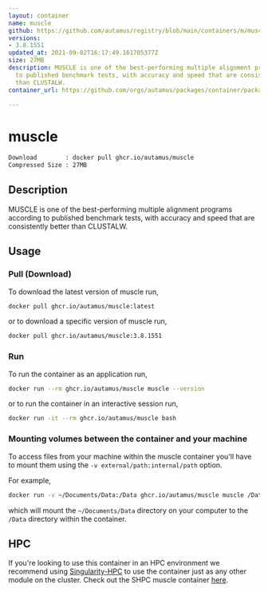 ```yaml
---
layout: container
name: muscle
github: https://github.com/autamus/registry/blob/main/containers/m/muscle/spack.yaml
versions:
- 3.8.1551
updated_at: 2021-09-02T16:17:49.161705377Z
size: 27MB
description: MUSCLE is one of the best-performing multiple alignment programs according
  to published benchmark tests, with accuracy and speed that are consistently better
  than CLUSTALW.
container_url: https://github.com/orgs/autamus/packages/container/package/muscle

---
```

# muscle
```bash 
Download        : docker pull ghcr.io/autamus/muscle
Compressed Size : 27MB
```

## Description
MUSCLE is one of the best-performing multiple alignment programs according to published benchmark tests, with accuracy and speed that are consistently better than CLUSTALW.

## Usage
### Pull (Download)
To download the latest version of muscle run,

```bash
docker pull ghcr.io/autamus/muscle:latest
```

or to download a specific version of muscle run,

```bash
docker pull ghcr.io/autamus/muscle:3.8.1551
```
### Run
To run the container as an application run,
```bash
docker run --rm ghcr.io/autamus/muscle muscle --version
```

or to run the container in an interactive session run,
```bash
docker run -it --rm ghcr.io/autamus/muscle bash
```

### Mounting volumes between the container and your machine
To access files from your machine within the muscle container you'll have to mount them using the `-v external/path:internal/path` option.

For example,
```bash
docker run -v ~/Documents/Data:/Data ghcr.io/autamus/muscle muscle /Data/myData.csv
```
which will mount the `~/Documents/Data` directory on your computer to the `/Data` directory within the container.

## HPC
If you're looking to use this container in an HPC environment we recommend using [Singularity-HPC](https://singularity-hpc.readthedocs.io) to use the container just as any other module on the cluster. Check out the SHPC muscle container [here](https://singularityhub.github.io/singularity-hpc/r/ghcr.io-autamus-muscle/).
